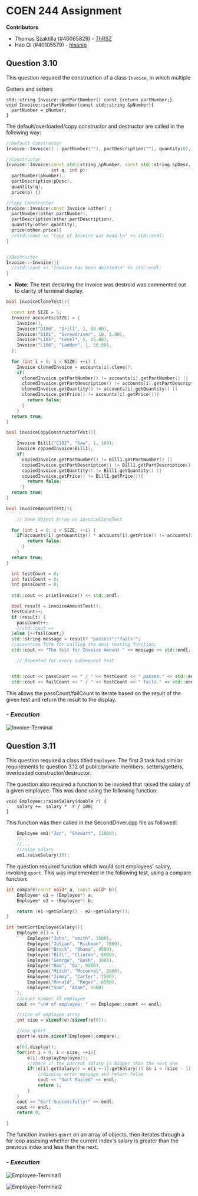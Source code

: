 # COEN 244 Assignment

**Contributors**
 - Thomas Szaktilla (#40065829) - [ThRSZ](https://github.com/ThRSZ)
 - Hao Qi (#40105579) - [hisanip](https://github.com/hisanip)

## **Question 3.10**

This question required the construction of a class `Invoice`, in which multiple 


Getters and setters 
```
std::string Invoice::getPartNumber() const {return partNumber;}
void Invoice::setPartNumber(const std::string &pNumber){
  partNumber = pNumber;
}
```

The default/overloaded/copy constructor and destructor are called in the following way:

```cpp
//Default Constructor
Invoice::Invoice() : partNumber(""), partDescription(""), quantity(0), price(0) {}

//Constructor
Invoice::Invoice(const std::string &pNumber, const std::string &pDesc,
                 int q, int p):
  partNumber(pNumber),
  partDescription(pDesc),
  quantity(q),
  price(p) {}

//Copy Constructor
Invoice::Invoice(const Invoice &other) : 
  partNumber(other.partNumber), 
  partDescription(other.partDescription),
  quantity(other.quantity),
  price(other.price){
  //std::cout << "Copy of Invoice was made.\n" << std::endl;
}


//Destructor
Invoice::~Invoice(){
  //std::cout << "Invoice has been deleted\n" << std::endl;
}
```
- **Note:** The text declaring the Invoice was destroid was commented out to clarity of terminal display. 


```cpp
bool invoiceCloneTest(){

  const int SIZE = 5;
  Invoice accounts[SIZE] = {
    Invoice(),
    Invoice("D100", "Drill", 2, 80.00),
    Invoice("S101", "Screwdriver", 10, 5.00),
    Invoice("L105", "Level", 5, 15.00),
    Invoice("L106", "Ladder", 1, 50.00),
  };
  
  for (int i = 0; i < SIZE; ++i) {
    Invoice clonedInvoice = accounts[i].clone();
    if(
      clonedInvoice.getPartNumber() != accounts[i].getPartNumber() ||
      clonedInvoice.getPartDescription() != accounts[i].getPartDescription() ||
      clonedInvoice.getQuantity() != accounts[i].getQuantity() ||
      clonedInvoice.getPrice() != accounts[i].getPrice()){
        return false;
      }  
    }
  return true;
}
```

```cpp
bool invoiceCopyConstructorTest(){

    Invoice Bill1("C102", "Saw", 1, 100);
    Invoice copiedInvoice(Bill1);
    if(
      copiedInvoice.getPartNumber() != Bill1.getPartNumber() ||
      copiedInvoice.getPartDescription() != Bill1.getPartDescription() ||
      copiedInvoice.getQuantity() != Bill1.getQuantity() ||
      copiedInvoice.getPrice() != Bill1.getPrice()){
        return false;
      }  
  return true;
}
```


```cpp
bool invoiceAmountTest(){

    // Same Object Array as invoiceCloneTest
  
  for (int i = 0; i < SIZE; ++i) {
    if(accounts[i].getQuantity() * accounts[i].getPrice() != accounts[i].getInvoiceAmount()){
        return false;
      }  
    }
  return true;
}

```

```cpp
  int testCount = 0;
  int failCount = 0;
  int passCount = 0;
  
  std::cout << printInvoice() << std::endl;

  bool result = invoiceAmountTest();
  testCount++;
  if (result) {
    passCount++;
    //std::cout << 
  }else {++failCount;}
  std::string message = result? "passes!":"fails!";
  //assertion form for calling the unit testing function;
  std::cout << "The test for Invoice Amount " << message << std::endl;

    // Repeated for every subsequent test


  std::cout << passCount << " / " << testCount << " passes." << std::endl;
  std::cout << failCount << " / " << testCount << " fails." << std::endl;
```
This allows the passCount/failCount to iterate based on the result of the given test and return the result to the display.


### - *Execution*

![Invoice-Terminal](https://github.com/ThRSZ/COEN244-Assignments/blob/main/Figures/Invoice-Terminal.png)

## **Question 3.11**

This question required a class titled `Employee`. The first 3 task had similar requirements to question 3.12 of public/private members, setters/getters, overloaded constructor/destructor.

The question also required a function to be invoked that raised the salary of a given employee. This was done using the following function:

```
void Employee::raiseSalary(double r) {
	salary +=  salary *  r / 100;
}
```

This function was then called in the SecondDriver.cpp file as followed:
```cpp
	Employee em1("Jon", "Stewart", 11000);
    //...
    //...
	//raise salary
	em1.raiseSalary(10);

```

The question required function which would sort employees' salary, invoking `qsort`. This was implemented in the following test, using a compare function: 

```cpp
int compare(const void* a, const void* b){
	Employee* e1 = (Employee*) a;
	Employee* e2 = (Employee*) b;

	return (e1->getSalary() - e2->getSalary());
}
```

```cpp
int testSortEmployeeSalary(){
    Employee e[] = {
        Employee("John", "smith", 3500),
        Employee("Julian", "Richman", 7000),
        Employee("Brack", "Obama", 4500),
        Employee("Bill", "Clinton", 8000),
        Employee("George", "Bush", 3000),
        Employee("Hao", "Qi", 9500),
        Employee("Mitch", "Mcconnel", 2000),
        Employee("Jimmy", "Carter", 7500),
        Employee("Ronald", "Regan", 6500),
        Employee("Sam", "Adam", 5500)
    };
    //count number of employee
    cout << "\n# of employee: " << Employee::count << endl;

    //size of employee array
    int size = sizeof(e)/sizeof(e[0]);

    //use qsort
    qsort(e,size,sizeof(Employee),compare);

    e[0].display();
    for(int i = 0; i < size; ++i){
    	e[i].displayEmployee();
    	//check if the current salary is bigger than the next one
    	if((e[i].getSalary() > e[i + 1].getSalary()) && i < (size - 1)){
    		//display error message and return false
    		cout << "Sort Failed" << endl;
        	return 1;
    	}
    }
	cout << "Sort Successfully!" << endl;
	cout << endl;
    return 0;

}
```
The function invokes `qsort` on an array of objects, then iterates through a for loop assesing whether the current index's salary is greater than the previous index and less than the next.

### - *Execution*

![Employee-Terminal1](https://github.com/ThRSZ/COEN244-Assignments/blob/main/Figures/Employee-Terminal1.png)

![Employee-Terminal2](https://github.com/ThRSZ/COEN244-Assignments/blob/main/Figures/Employee-Terminal2.png)

